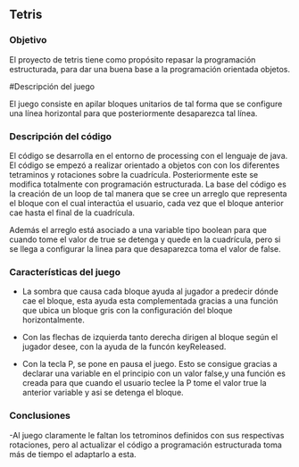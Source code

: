 ## Tetris

### Objetivo

El proyecto de tetris tiene como propósito repasar la programación estructurada, para dar una buena base a la programación orientada objetos.

#Descripción del juego

El juego consiste en apilar bloques unitarios de tal forma que se configure una línea horizontal para que posteriormente desaparezca tal línea.

### Descripción del código

El código se desarrolla en el entorno de processing con el lenguaje de java. El código se empezó a realizar orientado a objetos con con los diferentes tetraminos y rotaciones sobre la cuadrícula. Posteriormente este se modifica totalmente con programación estructurada. 
La base del código es la creación de un loop de tal manera que se cree un arreglo que representa el bloque con el cual interactúa el usuario, cada vez que el bloque anterior cae hasta el final de la cuadrícula. 

Además el arreglo está asociado a una variable tipo boolean para que cuando tome el valor de true se detenga y quede en la cuadrícula, pero si se llega a configurar la linea para que desaparezca toma el valor de false.

### Características del juego

 - La sombra que causa cada bloque ayuda al jugador a predecir dónde cae el bloque, esta ayuda esta complementada gracias a una función que ubica un bloque gris con la configuración del bloque horizontalmente.
 
 - Con las flechas de izquierda tanto derecha dirigen al bloque según el jugador desee, con la ayuda de la funcón keyReleased.
 
 - Con la tecla P, se pone en pausa el juego. Esto se consigue gracias a declarar una variable en el principio con un valor false,y una función es creada para que cuando el usuario teclee la P tome el valor true la anterior variable y asi se detenga el bloque.
 
### Conclusiones 

-Al juego claramente le faltan los tetrominos definidos con sus respectivas rotaciones, pero al actualizar el código a programación estructurada toma más de tiempo el adaptarlo a esta. 

